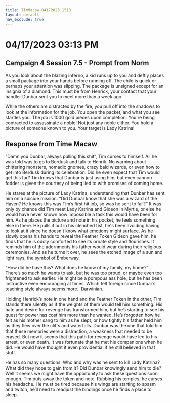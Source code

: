 ```yaml
---
title: TimMacaw_04172023_1513
layout: default
nav_exclude: true
---
```


# 04/17/2023 03:13 PM
## Campaign 4 Session 7.5 - Prompt from Norm

As you look about the blazing inferno, a kid runs up to you and deftly places a small package into your hands before running off.  The child is quick or perhaps your attention was slipping. The package is unsigned except for an insignia of a diamond.  This must be from Henrick, your contact that your handler Dunbar sent you to meet more than a week ago.

While the others are distracted by the fire, you pull off into the shadows to look at the information for the job.  You open the packet, and what you see startles you.  The job is 1000 gold pieces upon completion.  You're being contracted to assassinate a noble!  Not just any noble either.  You hold a picture of someone known to you.  Your target is Lady Katrina!

## Response from Time Macaw
“Damn you Dunbar, always pulling this shit”, Tim curses to himself. All he was told was to go to Berdusk and talk to Henrik. No warning about chittering monsters, nomadic gnomes, crazy bald wizards, or even how to get into Berdusk during its celebration. Did he even expect that Tim would get this far? Tim knows that Dunbar is just using him, but even cannon fodder is given the courtesy of being lied to with promises of coming home. 

He stares at the picture of Lady Katrina, understanding that Dunbar has sent him on a suicide mission. “Did Dunbar know that she was a wizard of the Haven? He knows this was Tim’s first hit job, so was he sent to fail?” It was only by chance did Tim meet Lady Katrina and Gideon in Myrtle, or else he would have never known how impossible a task this would have been for him.
As he places the picture and note in his pocket, he feels something else in there. He pulls it out in his clenched fist, he's been avoiding having to look at it since he doesn't know what emotions might surface. As he slowly opens his hands to reveal the Feather Token Gideon gave him, he finds that he is oddly comforted to see its ornate style and flourishes. It reminds him of the adornments his father would wear during their religious ceremonies. And as he turns it over, he sees the etched image of a sun and light rays, the symbol of Emberway.

“How did he have this? What does he know of my family, my home?” There’s so much he wants to ask, but he was too proud, or maybe even too frightened to ask earlier. He might be a pompous ass hole, but he has been instructive even encouraging at times. Which felt foreign since Dunbar’s teaching style always seems more.. Darwinian.

Holding Henrick’s note in one hand and the Feather Token in the other, Tim stands there silently as if the weights of them would tell him something. His hate and desire for revenge has transformed him, but he’s starting to see his quest for power has cost him more than he wanted. He’s forgotten how he felt as his mother sang to him as he slept, or how tightly his father held him as they flew over the cliffs and waterfalls. Dunbar was the one that told him that these memories were a distraction, a weakness that needed to be erased. But now it seems that this path for revenge would have led to his arrest, or even death. It was fortunate that he met his companions when he did. He would have thought it even providential if he still believed in that stuff. 

He has so many questions. Who and why was he sent to kill Lady Katrina? What did they hope to gain from it? Did Dunbar knowingly send him to die? Well it seems we might have the opportunity to ask these questions soon enough. Tim puts away the token and note. Rubbing his temples, he curses his headache. He must be tired because his wings are starting to spasm and twitch, he’ll need to readjust the bindings once he finds a place to sleep.